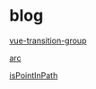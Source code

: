 # blog
[vue-transition-group](https://no2015.github.io/blog/vue-transition-group.html)

[arc](https://no2015.github.io/blog/arc.html)

[isPointInPath](https://no2015.github.io/isPointInPath.html)
